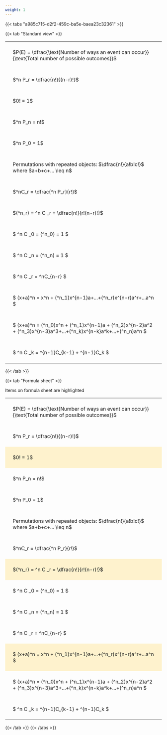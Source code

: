 ```yaml
---
weight: 1
---
```


{{< tabs "a985c715-d2f2-459c-ba5e-baea23c32361" >}}

{{< tab "Standard view" >}}

<style type="text/css">
#T_2ffd0 th.col_heading {
  text-align: left;
  font-size: 1em;
}
#T_2ffd0 td {
  text-align: left;
  font-size: 1em;
  padding: 1.5em;
}
</style>
<table id="T_2ffd0">
  <thead>
  </thead>
  <tbody>
    <tr>
      <td id="T_2ffd0_row0_col0" class="data row0 col0" >$P(E) = \dfrac{\text{Number of ways an event can occur}}{\text{Total number of possible outcomes}}$</td>
    </tr>
    <tr>
      <td id="T_2ffd0_row1_col0" class="data row1 col0" >$^n P_r = \dfrac{n!}{(n-r)!}$</td>
    </tr>
    <tr>
      <td id="T_2ffd0_row2_col0" class="data row2 col0" >$0! = 1$</td>
    </tr>
    <tr>
      <td id="T_2ffd0_row3_col0" class="data row3 col0" >$^n P_n = n!$</td>
    </tr>
    <tr>
      <td id="T_2ffd0_row4_col0" class="data row4 col0" >$^n P_0 = 1$</td>
    </tr>
    <tr>
      <td id="T_2ffd0_row5_col0" class="data row5 col0" >Permutations with repeated objects: $\dfrac{n!}{a!b!c!}$ where $a+b+c+... \leq n$</td>
    </tr>
    <tr>
      <td id="T_2ffd0_row6_col0" class="data row6 col0" >$^nC_r = \dfrac{^n P_r}{r!}$</td>
    </tr>
    <tr>
      <td id="T_2ffd0_row7_col0" class="data row7 col0" >$(^n_r) = ^n C _r = \dfrac{n!}{r!(n-r)!}$</td>
    </tr>
    <tr>
      <td id="T_2ffd0_row8_col0" class="data row8 col0" >$ ^n C _0 = (^n_0) = 1 $</td>
    </tr>
    <tr>
      <td id="T_2ffd0_row9_col0" class="data row9 col0" >$ ^n C _n = (^n_n) = 1 $</td>
    </tr>
    <tr>
      <td id="T_2ffd0_row10_col0" class="data row10 col0" >$ ^n C _r = ^nC_{n-r} $</td>
    </tr>
    <tr>
      <td id="T_2ffd0_row11_col0" class="data row11 col0" >$ (x+a)^n = x^n + (^n_1)x^{n-1}a+...+(^n_r)x^{n-r}a^r+...a^n    $</td>
    </tr>
    <tr>
      <td id="T_2ffd0_row12_col0" class="data row12 col0" >$ (x+a)^n = (^n_0)x^n + (^n_1)x^{n-1}a + (^n_2)x^{n-2}a^2 + (^n_3)x^{n-3}a^3+...+(^n_k)x^{n-k}a^k+...+(^n_n)a^n $</td>
    </tr>
    <tr>
      <td id="T_2ffd0_row13_col0" class="data row13 col0" >$ ^n C _k = ^{n-1}C_{k-1} + ^{n-1}C_k $</td>
    </tr>
  </tbody>
</table>
{{< /tab >}}

{{< tab "Formula sheet" >}}

Items on formula sheet are highlighted 
<br>
<style type="text/css">
#T_da375 th.col_heading {
  text-align: left;
  font-size: 1em;
}
#T_da375 td {
  text-align: left;
  font-size: 1em;
  padding: 1.5em;
}
#T_da375_row0_col0, #T_da375_row1_col0, #T_da375_row3_col0, #T_da375_row4_col0, #T_da375_row5_col0, #T_da375_row6_col0, #T_da375_row8_col0, #T_da375_row9_col0, #T_da375_row10_col0, #T_da375_row12_col0, #T_da375_row13_col0 {
  background-color: rgba(0,0,0,0);
}
#T_da375_row2_col0, #T_da375_row7_col0, #T_da375_row11_col0 {
  background-color: rgba(255,194,10, 0.2);
}
</style>
<table id="T_da375">
  <thead>
  </thead>
  <tbody>
    <tr>
      <td id="T_da375_row0_col0" class="data row0 col0" >$P(E) = \dfrac{\text{Number of ways an event can occur}}{\text{Total number of possible outcomes}}$</td>
    </tr>
    <tr>
      <td id="T_da375_row1_col0" class="data row1 col0" >$^n P_r = \dfrac{n!}{(n-r)!}$</td>
    </tr>
    <tr>
      <td id="T_da375_row2_col0" class="data row2 col0" >$0! = 1$</td>
    </tr>
    <tr>
      <td id="T_da375_row3_col0" class="data row3 col0" >$^n P_n = n!$</td>
    </tr>
    <tr>
      <td id="T_da375_row4_col0" class="data row4 col0" >$^n P_0 = 1$</td>
    </tr>
    <tr>
      <td id="T_da375_row5_col0" class="data row5 col0" >Permutations with repeated objects: $\dfrac{n!}{a!b!c!}$ where $a+b+c+... \leq n$</td>
    </tr>
    <tr>
      <td id="T_da375_row6_col0" class="data row6 col0" >$^nC_r = \dfrac{^n P_r}{r!}$</td>
    </tr>
    <tr>
      <td id="T_da375_row7_col0" class="data row7 col0" >$(^n_r) = ^n C _r = \dfrac{n!}{r!(n-r)!}$</td>
    </tr>
    <tr>
      <td id="T_da375_row8_col0" class="data row8 col0" >$ ^n C _0 = (^n_0) = 1 $</td>
    </tr>
    <tr>
      <td id="T_da375_row9_col0" class="data row9 col0" >$ ^n C _n = (^n_n) = 1 $</td>
    </tr>
    <tr>
      <td id="T_da375_row10_col0" class="data row10 col0" >$ ^n C _r = ^nC_{n-r} $</td>
    </tr>
    <tr>
      <td id="T_da375_row11_col0" class="data row11 col0" >$ (x+a)^n = x^n + (^n_1)x^{n-1}a+...+(^n_r)x^{n-r}a^r+...a^n    $</td>
    </tr>
    <tr>
      <td id="T_da375_row12_col0" class="data row12 col0" >$ (x+a)^n = (^n_0)x^n + (^n_1)x^{n-1}a + (^n_2)x^{n-2}a^2 + (^n_3)x^{n-3}a^3+...+(^n_k)x^{n-k}a^k+...+(^n_n)a^n $</td>
    </tr>
    <tr>
      <td id="T_da375_row13_col0" class="data row13 col0" >$ ^n C _k = ^{n-1}C_{k-1} + ^{n-1}C_k $</td>
    </tr>
  </tbody>
</table>
{{< /tab >}}
{{< /tabs >}}